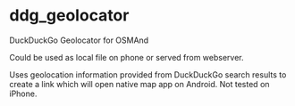 # ddg_geolocator
DuckDuckGo Geolocator for OSMAnd

Could be used as local file on phone or served from webserver.

Uses geolocation information provided from DuckDuckGo search results to create a link which will open native map app on Android. Not tested on iPhone.
